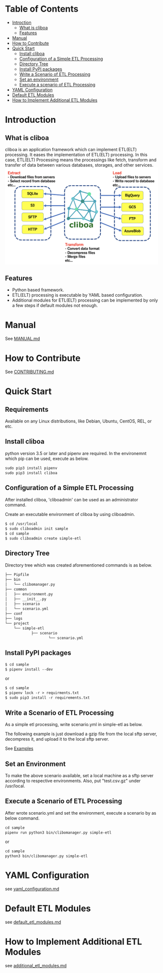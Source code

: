 # Table of Contents
* [Introction](#introduction)
  * [What is cliboa](#what-is-cliboa)
  * [Features](#features)
* [Manual](#manual)
* [How to Contribute](#how-to-contribute)
* [Quick Start](#quick-start)
  * [Install cliboa](#install-cliboa)
  * [Configuration of a Simple ETL Processing](#configuration-of-a-simple-etl-processing)
  * [Directory Tree](#directory-tree)
  * [Install PyPI packages](#install-pypi-packages)
  * [Write a Scenario of ETL Processing](#write-a-scenario-of-etl-processing)
  * [Set an environment](#set-an-environment)
  * [Execute a scenario of ETL Processing](#execute-a-scenario-of-etl-processing)
* [YAML Configuration](#yaml-configuration)
* [Default ETL Modules](#default-etl-modules)
* [How to Implement Additional ETL Modules](#how-to-implement-additional-etl-modules)

# Introduction
## What is cliboa
cliboa is an application framework which can implement ETL(ELT) processing. It eases the implementation of ETL(ELT) processing. In this case, ETL(ELT) Processing means the processings like fetch, transform and transfer of data between various databases, storages, and other services.
![](/cliboa_brief.png)

## Features
- Python based framework.
- ETL(ELT) processing is executable by YAML based configuration.
- Additional modules for ETL(ELT) processing can be implemented by only a few steps if default modules not enough.

# Manual
See [MANUAL.md](/MANUAL.md)

# How to Contribute
See [CONTRIBUTING.md](/CONTRIBUTING.md)


# Quick Start
## Requirements
Available on any Linux distributions, like Debian, Ubuntu, CentOS, REL, or etc.

## Install cliboa
python version 3.5 or later and pipenv are required. In the environemnt which pip can be used, execute as below.

```
sudo pip3 install pipenv
sudo pip3 install cliboa
```

## Configuration of a Simple ETL Processing
After installed cliboa, 'cliboadmin' can be used as an administrator command. 

Create an executable environment of cliboa by using cliboadmin.

```
$ cd /usr/local
$ sudo cliboadmin init sample
$ cd sample
$ sudo cliboadmin create simple-etl
```

## Directory Tree
Directory tree which was created aforementioned commands is as below.

```
├── Pipfile
├── bin
│   └── clibomanager.py
├── common
│   ├── environment.py
│   ├── __init__.py
│   ├── scenario
│   └── scenario.yml
├── conf
├── logs
└── project
    └── simple-etl
            ├── scenario
                    └── scenario.yml
```

## Install PyPI packages
```
$ cd sample
$ pipenv install --dev
```
or
```
$ cd sample
$ pipenv lock -r > requirments.txt
$ sudo pip3 install -r requirements.txt
```

## Write a Scenario of ETL Processing
As a simple etl processing, write scenario.yml in simple-etl as below.

The following example is just download a gzip file from the local sftp server, decompress it, and upload it to the local sftp server.

See [Examples](docs/yaml_configuration.md#examples)

## Set an Environment
To make the above scenario available, set a local machine as a sftp server according to respective environments. Also, put "test.csv.gz" under /usr/local.

## Execute a Scenario of ETL Processing
After wrote scenario.yml and set the environment, execute a scenario by as below command.
```
cd sample
pipenv run python3 bin/clibomanager.py simple-etl
```
or
```
cd sample
python3 bin/clibomanager.py simple-etl
```

# YAML Configuration
see [yaml_configuration.md](/docs/yaml_configuration.md)

# Default ETL Modules
see [default_etl_modules.md](/docs/default_etl_modules.md)

# How to Implement Additional ETL Modules
see [additional_etl_modules.md](/docs/additional_etl_modules.md)
